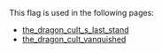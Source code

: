 This flag is used in the following pages:
 - [the_dragon_cult_s_last_stand](../events/the_dragon_cult_s_last_stand.md)
 - [the_dragon_cult_vanquished](../events/the_dragon_cult_vanquished.md)
